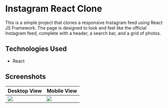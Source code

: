 # Instagram React Clone

This is a simple project that clones a responsive Instagram feed using React JS Framework. The page is designed to look and feel like the official Instagram feed, complete with a header, a search bar, and a grid of photos.

## Technologies Used
- React

## Screenshots

| Desktop View  | Mobile View |
| ------------- | ------------- |
| <img src="https://user-images.githubusercontent.com/74396779/230772418-35d163c4-c03d-476f-9f1d-adce33dfebf0.png"/>  | <img src="https://user-images.githubusercontent.com/74396779/230772426-65fb0928-c70b-4745-b0b9-dbf85cedfe7b.png" />|
